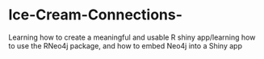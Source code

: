 # Ice-Cream-Connections-
Learning how to create a meaningful and usable R shiny app/learning how to use the RNeo4j package, and how to embed Neo4j into a Shiny app
